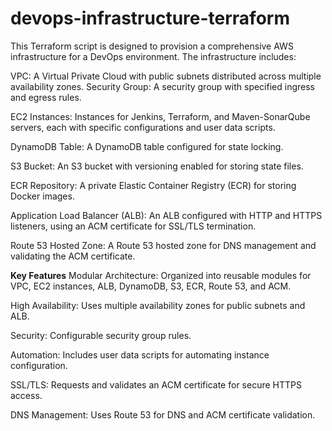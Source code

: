 # devops-infrastructure-terraform

This Terraform script is designed to provision a comprehensive AWS infrastructure for a DevOps environment. The infrastructure includes:

VPC: A Virtual Private Cloud with public subnets distributed across multiple availability zones.
Security Group: A security group with specified ingress and egress rules.

EC2 Instances: Instances for Jenkins, Terraform, and Maven-SonarQube servers, each with specific configurations and user data scripts.

DynamoDB Table: A DynamoDB table configured for state locking.

S3 Bucket: An S3 bucket with versioning enabled for storing state files.

ECR Repository: A private Elastic Container Registry (ECR) for storing Docker images.

Application Load Balancer (ALB): An ALB configured with HTTP and HTTPS listeners, using an ACM certificate for SSL/TLS termination.

Route 53 Hosted Zone: A Route 53 hosted zone for DNS management and validating the ACM certificate.

**Key Features**
Modular Architecture: Organized into reusable modules for VPC, EC2 instances, ALB, DynamoDB, S3, ECR, Route 53, and ACM.

High Availability: Uses multiple availability zones for public subnets and ALB.

Security: Configurable security group rules.

Automation: Includes user data scripts for automating instance configuration.

SSL/TLS: Requests and validates an ACM certificate for secure HTTPS access.

DNS Management: Uses Route 53 for DNS and ACM certificate validation.

